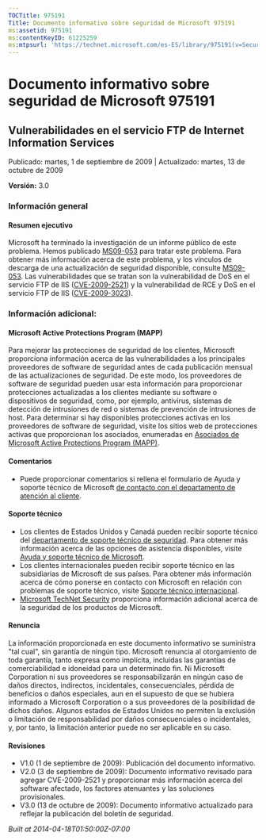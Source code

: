 ```yaml
---
TOCTitle: 975191
Title: Documento informativo sobre seguridad de Microsoft 975191
ms:assetid: 975191
ms:contentKeyID: 61225259
ms:mtpsurl: 'https://technet.microsoft.com/es-ES/library/975191(v=Security.10)'
---
```


Documento informativo sobre seguridad de Microsoft 975191
=========================================================

Vulnerabilidades en el servicio FTP de Internet Information Services
--------------------------------------------------------------------

Publicado: martes, 1 de septiembre de 2009 | Actualizado: martes, 13 de octubre de 2009

**Versión:** 3.0

### Información general

#### Resumen ejecutivo

Microsoft ha terminado la investigación de un informe público de este problema. Hemos publicado [MS09-053](http://go.microsoft.com/fwlink/?linkid=164004) para tratar este problema. Para obtener más información acerca de este problema, y los vínculos de descarga de una actualización de seguridad disponible, consulte [MS09-053](http://go.microsoft.com/fwlink/?linkid=164004). Las vulnerabilidades que se tratan son la vulnerabilidad de DoS en el servicio FTP de IIS ([CVE-2009-2521](http://www.cve.mitre.org/cgi-bin/cvename.cgi?name=cve-2009-2521)) y la vulnerabilidad de RCE y DoS en el servicio FTP de IIS ([CVE-2009-3023](http://www.cve.mitre.org/cgi-bin/cvename.cgi?name=cve-2009-3023)).

### Información adicional:

#### Microsoft Active Protections Program (MAPP)

Para mejorar las protecciones de seguridad de los clientes, Microsoft proporciona información acerca de las vulnerabilidades a los principales proveedores de software de seguridad antes de cada publicación mensual de las actualizaciones de seguridad. De este modo, los proveedores de software de seguridad pueden usar esta información para proporcionar protecciones actualizadas a los clientes mediante su software o dispositivos de seguridad, como, por ejemplo, antivirus, sistemas de detección de intrusiones de red o sistemas de prevención de intrusiones de host. Para determinar si hay disponibles protecciones activas en los proveedores de software de seguridad, visite los sitios web de protecciones activas que proporcionan los asociados, enumeradas en [Asociados de Microsoft Active Protections Program (MAPP)](http://www.microsoft.com/security/msrc/mapp/partners.mspx).

#### Comentarios

-   Puede proporcionar comentarios si rellena el formulario de Ayuda y soporte técnico de Microsoft [de contacto con el departamento de atención al cliente](https://support.microsoft.com/common/survey.aspx?scid=sw;en;1257&amp;showpage=1&amp;ws=technet&amp;sd=tech).

#### Soporte técnico

-   Los clientes de Estados Unidos y Canadá pueden recibir soporte técnico del [departamento de soporte técnico de seguridad](http://go.microsoft.com/fwlink/?linkid=21131). Para obtener más información acerca de las opciones de asistencia disponibles, visite [Ayuda y soporte técnico de Microsoft](http://support.microsoft.com/).
-   Los clientes internacionales pueden recibir soporte técnico en las subsidiarias de Microsoft de sus países. Para obtener más información acerca de cómo ponerse en contacto con Microsoft en relación con problemas de soporte técnico, visite [Soporte técnico internacional](http://go.microsoft.com/fwlink/?linkid=21155).
-   [Microsoft TechNet Security](http://go.microsoft.com/fwlink/?linkid=21132) proporciona información adicional acerca de la seguridad de los productos de Microsoft.

#### Renuncia

La información proporcionada en este documento informativo se suministra "tal cual", sin garantía de ningún tipo. Microsoft renuncia al otorgamiento de toda garantía, tanto expresa como implícita, incluidas las garantías de comerciabilidad e idoneidad para un determinado fin. Ni Microsoft Corporation ni sus proveedores se responsabilizarán en ningún caso de daños directos, indirectos, incidentales, consecuenciales, pérdida de beneficios o daños especiales, aun en el supuesto de que se hubiera informado a Microsoft Corporation o a sus proveedores de la posibilidad de dichos daños. Algunos estados de Estados Unidos no permiten la exclusión o limitación de responsabilidad por daños consecuenciales o incidentales, y, por tanto, la limitación anterior puede no ser aplicable en su caso.

#### Revisiones

-   V1.0 (1 de septiembre de 2009): Publicación del documento informativo.
-   V2.0 (3 de septiembre de 2009): Documento informativo revisado para agregar CVE-2009-2521 y proporcionar más información acerca del software afectado, los factores atenuantes y las soluciones provisionales.
-   V3.0 (13 de octubre de 2009): Documento informativo actualizado para reflejar la publicación del boletín de seguridad.

*Built at 2014-04-18T01:50:00Z-07:00*
